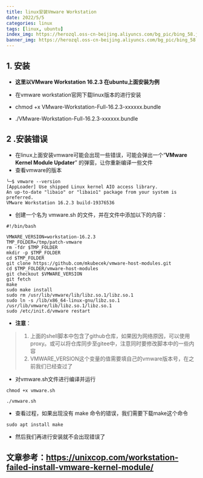 ```yaml
---
title: linux安装Vmware Workstation
date: 2022/5/5
categories: linux
tags: [linux, ubuntu]
index_img: https://herozql.oss-cn-beijing.aliyuncs.com/bg_pic/bing_58.jpg
banner_img: https://herozql.oss-cn-beijing.aliyuncs.com/bg_pic/bing_58.jpg
---
```




## 1. 安装

- **这里以VMware Workstation 16.2.3 在ubuntu上面安装为例**

- 在vmware workstation官网下载linux版本的进行安装
- chmod +x VMware-Workstation-Full-16.2.3-xxxxxx.bundle
- ./VMware-Workstation-Full-16.2.3-xxxxxx.bundle



## 2 .安装错误

- 在linux上面安装vmware可能会出现一些错误，可能会弹出一个“**VMware Kernel Module Updater**” 的弹窗，让你重新编译一些文件
- 查看vmware的版本

```
╰─$ vmware --version
[AppLoader] Use shipped Linux kernel AIO access library.
An up-to-date "libaio" or "libaio1" package from your system is preferred.
VMware Workstation 16.2.3 build-19376536
```

- 创建一个名为 vmware.sh 的文件，并在文件中添加以下的内容：

```
#!/bin/bash

VMWARE_VERSION=workstation-16.2.3
TMP_FOLDER=/tmp/patch-vmware
rm -fdr $TMP_FOLDER
mkdir -p $TMP_FOLDER
cd $TMP_FOLDER
git clone https://github.com/mkubecek/vmware-host-modules.git
cd $TMP_FOLDER/vmware-host-modules
git checkout $VMWARE_VERSION
git fetch
make
sudo make install
sudo rm /usr/lib/vmware/lib/libz.so.1/libz.so.1
sudo ln -s /lib/x86_64-linux-gnu/libz.so.1
/usr/lib/vmware/lib/libz.so.1/libz.so.1
sudo /etc/init.d/vmware restart
```

- **注意**：

>1. 上面的shell脚本中包含了github仓库，如果因为网络原因，可以使用proxy。或可以将仓库同步至gitee中，注意同时要修改脚本中的一些内容
>2. VMWARE_VERSION这个变量的值需要填自己的vmware版本号，在之前我们已经查过了

- 对vmware.sh文件进行编译并运行

```
chmod +x vmware.sh

./vmware.sh
```

- 查看过程，如果出现没有 make 命令的错误，我们需要下载make这个命令

```
sudo apt install make
```

- 然后我们再进行安装就不会出现错误了



## 文章参考：https://unixcop.com/workstation-failed-install-vmware-kernel-module/